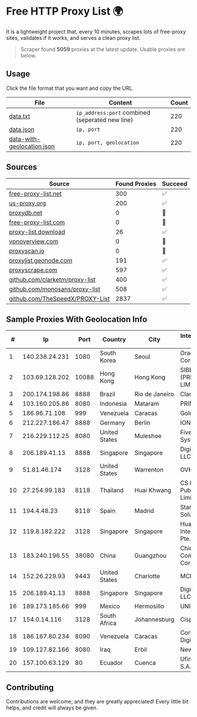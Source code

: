 
# Free HTTP Proxy List 🌍

It is a lightweight project that, every 10 minutes, scrapes lots of free-proxy sites, validates if it works, and serves a clean proxy list.


> Scraper found **5059** proxies at the latest update. Usable proxies are below.

## Usage

Click the file format that you want and copy the URL.


|File|Content|Count|
|----|-------|-----|
|[data.txt](https://raw.githubusercontent.com/themiralay/Proxy-List-World/master/data.txt)|`ip_address:port` combined (seperated new line)|220|
|[data.json](https://raw.githubusercontent.com/themiralay/Proxy-List-World/master/data.json)|`ip, port`|220|
|[data-with-geolocation.json](https://raw.githubusercontent.com/themiralay/Proxy-List-World/master/data-with-geolocation.json)|`ip, port, geolocation`|220|

## Sources

|Source|Found Proxies|Succeed|
|------|-------------|-------|
|[free-proxy-list.net](https://free-proxy-list.net)|300|✅|
|[us-proxy.org](https://www.us-proxy.org)|200|✅|
|[proxydb.net](http://proxydb.net)|0|🚫|
|[free-proxy-list.com](https://free-proxy-list.com/?page=&port=&type%5B%5D=http&type%5B%5D=https&up_time=0&search=Search)|0|🚫|
|[proxy-list.download](https://www.proxy-list.download/HTTP)|26|✅|
|[vpnoverview.com](https://vpnoverview.com/privacy/anonymous-browsing/free-proxy-servers)|0|🚫|
|[proxyscan.io](https://www.proxyscan.io)|0|🚫|
|[proxylist.geonode.com](https://proxylist.geonode.com/api/proxy-list?limit=300&page=1&sort_by=lastChecked&sort_type=desc&protocols=http,https)|191|✅|
|[proxyscrape.com](https://api.proxyscrape.com/v2/?request=displayproxies&protocol=http&timeout=10000&country=all&ssl=all&anonymity=all)|597|✅|
|[github.com/clarketm/proxy-list](https://raw.githubusercontent.com/clarketm/proxy-list/master/proxy-list-raw.txt)|400|✅|
|[github.com/monosans/proxy-list](https://raw.githubusercontent.com/monosans/proxy-list/main/proxies/http.txt)|508|✅|
|[github.com/TheSpeedX/PROXY-List](https://raw.githubusercontent.com/TheSpeedX/PROXY-List/master/http.txt)|2837|✅|


## Sample Proxies With Geolocation Info

|#|Ip|Port|Country|City|Internet Service Provider|
|-|--|----|-------|----|-------------------------|
|1|140.238.24.231|1080|South Korea|Seoul|Oracle Corporation|
|2|103.69.128.202|10088|Hong Kong|Hong Kong|SIBERFY (PRIVATE) LIMITED|
|3|200.174.198.86|8888|Brazil|Rio de Janeiro|Claro S.A|
|4|103.160.205.86|8080|Indonesia|Mataram|PRIME|
|5|186.96.71.108|999|Venezuela|Caracas|Gold Data C.A|
|6|212.227.186.47|8888|Germany|Berlin|IONOS SE|
|7|216.229.112.25|8080|United States|Muleshoe|Five Area Systems, LLC|
|8|206.189.41.13|8888|Singapore|Singapore|DigitalOcean, LLC|
|9|51.81.46.174|3128|United States|Warrenton|OVH SAS|
|10|27.254.99.183|8118|Thailand|Huai Khwang|CS Loxinfo Public Company Limited|
|11|194.4.48.23|8118|Spain|Madrid|Stark Industries Solutions LTD|
|12|119.8.182.222|3128|Singapore|Singapore|Huawei International Pte. LTD|
|13|183.240.196.55|38080|China|Guangzhou|China Mobile Communications Corporation|
|14|152.26.229.93|9443|United States|Charlotte|MCNC|
|15|206.189.41.13|8888|Singapore|Singapore|DigitalOcean, LLC|
|16|189.173.185.66|999|Mexico|Hermosillo|UNINET|
|17|154.0.14.116|3128|South Africa|Johannesburg|Cisp IP3|
|18|186.167.80.234|8090|Venezuela|Caracas|Corporacion Digitel C.A|
|19|109.127.82.166|8080|Iraq|Erbil|Newroz Telecom|
|20|157.100.63.129|80|Ecuador|Cuenca|Ufinet Panama S.A.|



## Contributing

Contributions are welcome, and they are greatly appreciated! Every
little bit helps, and credit will always be given.

